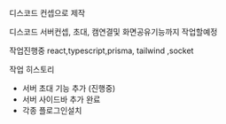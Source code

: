 디스코드 컨셉으로 제작

디스코드 서버컨셉, 초대, 캠연결및 화면공유기능까지 작업할예정

작업진행중 
react,typescript,prisma, tailwind  ,socket


작업 히스토리
- 서버 초대 기능 추가 (진행중)
- 서버 사이드바 추가 완료
- 각종 플로그인설치 

